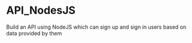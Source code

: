 # API_NodesJS
Build an API using NodeJS which can sign up and sign in users based on data provided by them
